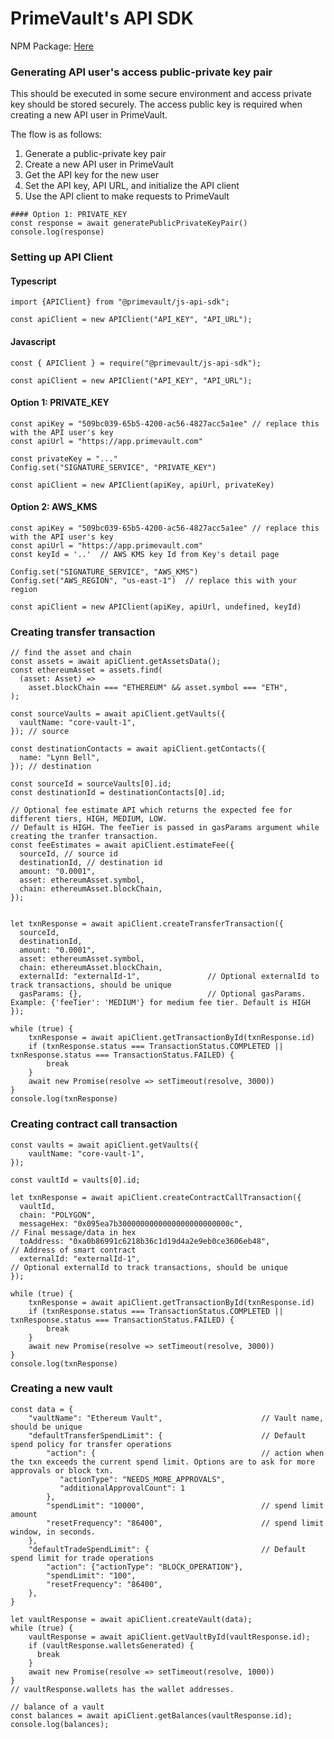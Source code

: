 # PrimeVault's API SDK

NPM Package: [Here](https://www.npmjs.com/package/@primevault/js-api-sdk)

### Generating API user's access public-private key pair
This should be executed in some secure environment and access private key should be stored securely.
The access public key is required when creating a new API user in PrimeVault.

The flow is as follows:
1. Generate a public-private key pair
2. Create a new API user in PrimeVault
3. Get the API key for the new user
4. Set the API key, API URL, and initialize the API client
5. Use the API client to make requests to PrimeVault

```
#### Option 1: PRIVATE_KEY
const response = await generatePublicPrivateKeyPair()
console.log(response)

```

### Setting up API Client


#### Typescript 
```
import {APIClient} from "@primevault/js-api-sdk";

const apiClient = new APIClient("API_KEY", "API_URL");
```

#### Javascript
```
const { APIClient } = require("@primevault/js-api-sdk");

const apiClient = new APIClient("API_KEY", "API_URL");
```

#### Option 1: PRIVATE_KEY

```
const apiKey = "509bc039-65b5-4200-ac56-4827acc5a1ee" // replace this with the API user's key
const apiUrl = "https://app.primevault.com"

const privateKey = "..."
Config.set("SIGNATURE_SERVICE", "PRIVATE_KEY")

const apiClient = new APIClient(apiKey, apiUrl, privateKey)
```

#### Option 2: AWS_KMS

```
const apiKey = "509bc039-65b5-4200-ac56-4827acc5a1ee" // replace this with the API user's key
const apiUrl = "https://app.primevault.com"
const keyId = '..'  // AWS KMS key Id from Key's detail page

Config.set("SIGNATURE_SERVICE", "AWS_KMS")
Config.set("AWS_REGION", "us-east-1")  // replace this with your region

const apiClient = new APIClient(apiKey, apiUrl, undefined, keyId)
```

### Creating transfer transaction
```
// find the asset and chain
const assets = await apiClient.getAssetsData();
const ethereumAsset = assets.find(
  (asset: Asset) =>
    asset.blockChain === "ETHEREUM" && asset.symbol === "ETH",
);

const sourceVaults = await apiClient.getVaults({
  vaultName: "core-vault-1",
}); // source

const destinationContacts = await apiClient.getContacts({
  name: "Lynn Bell",
}); // destination

const sourceId = sourceVaults[0].id;
const destinationId = destinationContacts[0].id;

// Optional fee estimate API which returns the expected fee for different tiers, HIGH, MEDIUM, LOW.
// Default is HIGH. The feeTier is passed in gasParams argument while creating the tranfer transaction.
const feeEstimates = await apiClient.estimateFee({
  sourceId, // source id
  destinationId, // destination id
  amount: "0.0001",
  asset: ethereumAsset.symbol,
  chain: ethereumAsset.blockChain,
});


let txnResponse = await apiClient.createTransferTransaction({
  sourceId,
  destinationId,
  amount: "0.0001",
  asset: ethereumAsset.symbol,
  chain: ethereumAsset.blockChain,
  externalId: "externalId-1",               // Optional externalId to track transactions, should be unique
  gasParams: {},                            // Optional gasParams. Example: {'feeTier': 'MEDIUM'} for medium fee tier. Default is HIGH
});

while (true) {
    txnResponse = await apiClient.getTransactionById(txnResponse.id)
    if (txnResponse.status === TransactionStatus.COMPLETED || txnResponse.status === TransactionStatus.FAILED) {
        break
    }
    await new Promise(resolve => setTimeout(resolve, 3000))
}
console.log(txnResponse)
```

### Creating contract call transaction

```
const vaults = await apiClient.getVaults({
    vaultName: "core-vault-1",
});

const vaultId = vaults[0].id;

let txnResponse = await apiClient.createContractCallTransaction({
  vaultId,
  chain: "POLYGON",
  messageHex: "0x095ea7b3000000000000000000000000c",                 // Final message/data in hex
  toAddress: "0xa0b86991c6218b36c1d19d4a2e9eb0ce3606eb48",           // Address of smart contract
  externalId: "externalId-1",                                        // Optional externalId to track transactions, should be unique
});

while (true) {
    txnResponse = await apiClient.getTransactionById(txnResponse.id)
    if (txnResponse.status === TransactionStatus.COMPLETED || txnResponse.status === TransactionStatus.FAILED) {
        break
    }
    await new Promise(resolve => setTimeout(resolve, 3000))
}
console.log(txnResponse)

```

### Creating a new vault
```
const data = {
    "vaultName": "Ethereum Vault",                      // Vault name, should be unique
    "defaultTransferSpendLimit": {                      // Default spend policy for transfer operations
        "action": {                                     // action when the txn exceeds the current spend limit. Options are to ask for more approvals or block txn.
           "actionType": "NEEDS_MORE_APPROVALS",
           "additionalApprovalCount": 1
        },
        "spendLimit": "10000",                          // spend limit amount
        "resetFrequency": "86400",                      // spend limit window, in seconds.
    },
    "defaultTradeSpendLimit": {                         // Default spend limit for trade operations
        "action": {"actionType": "BLOCK_OPERATION"},
        "spendLimit": "100",
        "resetFrequency": "86400", 
    },
}

let vaultResponse = await apiClient.createVault(data);
while (true) {
    vaultResponse = await apiClient.getVaultById(vaultResponse.id);
    if (vaultResponse.walletsGenerated) {
      break
    }
    await new Promise(resolve => setTimeout(resolve, 1000))
}
// vaultResponse.wallets has the wallet addresses.

// balance of a vault
const balances = await apiClient.getBalances(vaultResponse.id);
console.log(balances);

```
